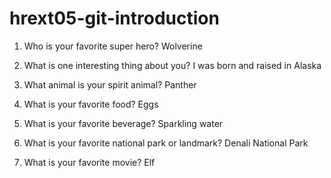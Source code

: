 # hrext05-git-introduction

1. Who is your favorite super hero?
Wolverine

2. What is one interesting thing about you?
I was born and raised in Alaska

3. What animal is your spirit animal?
Panther

4. What is your favorite food?
Eggs

5. What is your favorite beverage?
Sparkling water

6. What is your favorite national park or landmark?
Denali National Park

7. What is your favorite movie?
Elf